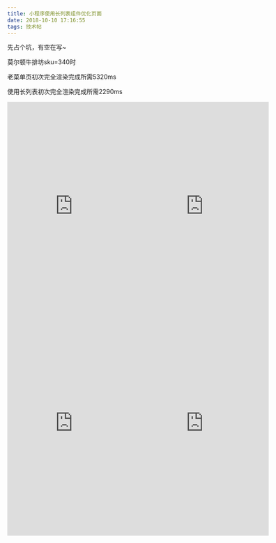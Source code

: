 ```yaml
---
title: 小程序使用长列表组件优化页面
date: 2018-10-10 17:16:55
tags: 技术帖
---
```

先占个坑，有空在写~
<!--more-->

莫尔顿牛排坊sku=340时

老菜单页初次完全渲染完成所需5320ms

使用长列表初次完全渲染完成所需2290ms

<div style="display:flex;justify-content:space-around;">
  <iframe height="498" width="310" src="http://or7tt6rug.bkt.clouddn.com/old-menu.mp4" frameborder="0" allowfullscreen></iframe>
  <iframe height="498" width="310" src="http://or7tt6rug.bkt.clouddn.com/recycleview-menu.mp4" frameborder="0" allowfullscreen></iframe>
</div>

<div style="display:flex;justify-content:space-around;">
  <iframe height="498" width="310" src="http://or7tt6rug.bkt.clouddn.com/old-scroll.mp4" frameborder="0" allowfullscreen></iframe>
  <iframe height="498" width="310" src="http://or7tt6rug.bkt.clouddn.com/recycleview-scroll.mp4" frameborder="0" allowfullscreen></iframe>
</div>